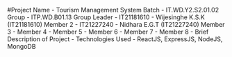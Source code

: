 #Project Name - Tourism Management System
Batch - IT.WD.Y2.S2.01.02
Group - ITP.WD.B01.13
Group Leader - IT21181610 - Wijesinghe K.S.K (IT21181610)
Member 2 - IT21227240 - Nidhara E.G.T (IT21227240) 
Member 3 - 
Member 4 - 
Member 5 - 
Member 6 - 
Member 7 - 
Member 8 - 
Brief Description of Project - 
Technologies Used - ReactJS, ExpressJS, NodeJS, MongoDB
